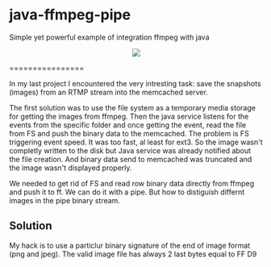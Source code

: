 java-ffmpeg-pipe
================

Simple yet powerful example of integration ffmpeg with java


<div width="100%" align="center">
<img src="https://raw.github.com/yev/java-ffmpeg-pipe/master/doc/Java-Ffmpeg-Pipe.jpg" align="center"/>
</div>

================

In my last project I encountered the very intresting task: save the snapshots (images) from an RTMP stream into the 
memcached server.

The first solution was to use the file system as a temporary media storage for getting the images from ffmpeg.
Then the java service listens for the events from the specific folder and once getting the event, read the file from FS and push the binary data to the memcached.
The problem is FS triggering event speed. It was too fast, al least for ext3. So the image wasn't completly written to the disk but Java service was already notified about the file creation. And binary data send to memcached was truncated and the image wasn't displayed properly.

We needed to get rid of FS and read row binary data directly from ffmpeg and push it to ff.
We can do it with a pipe.
But how to distiguish differnt images in the pipe binary stream.

Solution
----------

My hack is to use a particlur binary signature of the end of image format (png and jpeg). The valid image file has always 2 last bytes equal to FF D9
